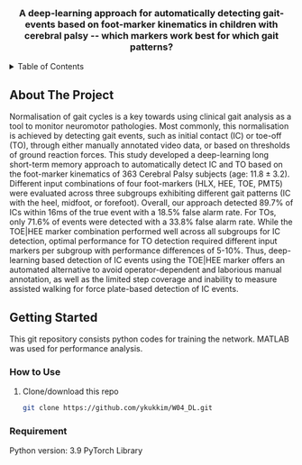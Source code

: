 <!-- PROJECT LOGO -->
<br />
<div align="center">
  <h3 align="center">A deep-learning approach for automatically detecting gait-events based on foot-marker kinematics in children with cerebral palsy -- which markers work best for which gait patterns?</h3>
</div>


<!-- TABLE OF CONTENTS -->
<details>
  <summary>Table of Contents</summary>
  <ol>
    <li>
      <a href="#about-the-project">About The Project</a>
    </li>
    <li>
      <a href="#getting-started">Getting Started</a>
      <ul>
        <li><a href="#how-to-use">How to Use</a></li>
      </ul>
    </li>
    <li><a href="#license">License</a></li>
  </ol>
</details>


<!-- ABOUT THE PROJECT -->
## About The Project

Normalisation of gait cycles is a key towards using clinical gait analysis as a tool to monitor neuromotor pathologies. Most commonly, this normalisation is achieved by detecting gait events, such as initial contact (IC) or toe-off (TO), through either manually annotated video data, or based on thresholds of ground reaction forces. This study developed a deep-learning long short-term memory approach to automatically detect IC and TO based on the foot-marker kinematics of $363$ Cerebral Palsy subjects (age: $11.8\pm{3.2}$). Different input combinations of four foot-markers (HLX, HEE, TOE, PMT5) were evaluated across three subgroups exhibiting different gait patterns (IC with the heel, midfoot, or forefoot). Overall, our approach detected 89.7\% of ICs within 16ms of the true event with a 18.5\% false alarm rate. For TOs, only 71.6\% of events were detected with a 33.8\% false alarm rate. While the TOE|HEE marker combination performed well across all subgroups for IC detection, optimal performance for TO detection required different input markers per subgroup with performance differences of 5-10\%. Thus, deep-learning based detection of IC events using the TOE|HEE marker offers an automated alternative to avoid operator-dependent and laborious manual annotation, as well as the limited step coverage and inability to measure assisted walking for force plate-based detection of IC events.


<!-- GETTING STARTED -->
## Getting Started

This git repository consists python codes for training the network. MATLAB was used for performance analysis.

### How to Use

1. Clone/download this repo
   ```sh
   git clone https://github.com/ykukkim/W04_DL.git
   ```


### Requirement

Python version: 3.9
PyTorch Library

